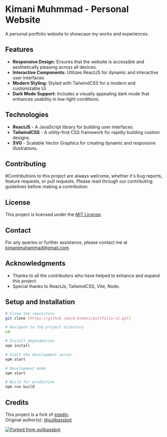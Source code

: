 # Kimani Muhmmad - Personal Website

A personal portfolio website to showcase my works and experiences.

## Features

- **Responsive Design:** Ensures that the website is accessible and aesthetically pleasing across all devices.
- **Interactive Components:** Utilizes ReactJS for dynamic and interactive user interfaces.
- **Modern Styling:** Styled with TailwindCSS for a modern and customizable UI.
- **Dark Mode Support:** Includes a visually appealing dark mode that enhances usability in low-light conditions.

## Technologies

- **ReactJS** - A JavaScript library for building user interfaces.
- **TailwindCSS** - A utility-first CSS framework for rapidly building custom designs.
- **SVG** - Scalable Vector Graphics for creating dynamic and responsive illustrations.

## Contributing

#Contributions to this project are always welcome, whether it's bug reports, feature requests, or pull requests. Please read through our contributing guidelines before making a contribution.

## License

This project is licensed under the [MIT License](LICENSE.md).

## Contact

For any queries or further assistance, please contact me at [kimanimuhammad@gmail.com](mailto:kimanimuhammad@gmail.com).

## Acknowledgments

- Thanks to all the contributors who have helped to enhance and expand this project.
- Special thanks to ReactJs, TailwindCSS, Vite, Node.

## Setup and Installation

```bash
# Clone the repository
git clone [https://github.com/m-kimani/portfolio-v2.git]

# Navigate to the project directory
cd 

# Install dependencies
npm install

# Start the development server
npm start

# Development mode
npm start

# Build for production
npm run build
```




## Credits

This project is a fork of [ezedin](https://github.com/Eze-Din/ezedin).  
Original author(s): [@sulibassbot](https://github.com/sulibassbot)

[![Forked from sulibassbot](https://img.shields.io/badge/forked%20from-sulibassbot-blue?logo=github)](https://github.com/sulibassbot)
